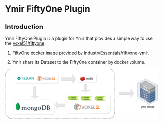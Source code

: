 # Ymir FiftyOne Plugin

## Introduction

Ymir FiftyOne Plugin is a plugin for Ymir that provides a simple way to use
the [voxel51/fiftyone](https://github.com/voxel51/fiftyone).

1. FiftyOne docker image provided
   by [IndustryEssentials/fiftyone-ymir](https://github.com/IndustryEssentials/fiftyone-ymir).

2. Ymir share its Dataset to the FiftyOne container by docker volume.

![FiftyOne Plugin](./docs/img/architecture.png)

